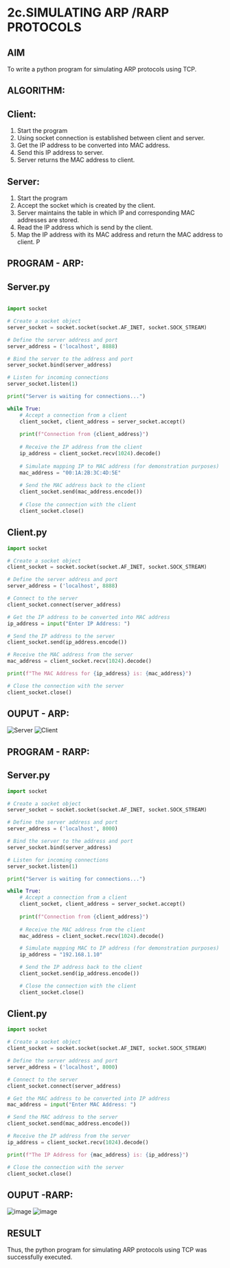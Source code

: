 # 2c.SIMULATING ARP /RARP PROTOCOLS
## AIM
To write a python program for simulating ARP protocols using TCP.
## ALGORITHM:
## Client:
1. Start the program
2. Using socket connection is established between client and server.
3. Get the IP address to be converted into MAC address.
4. Send this IP address to server.
5. Server returns the MAC address to client.
## Server:
1. Start the program
2. Accept the socket which is created by the client.
3. Server maintains the table in which IP and corresponding MAC addresses are
stored.
4. Read the IP address which is send by the client.
5. Map the IP address with its MAC address and return the MAC address to client.
P
## PROGRAM - ARP:
## Server.py
```py

import socket

# Create a socket object
server_socket = socket.socket(socket.AF_INET, socket.SOCK_STREAM)

# Define the server address and port
server_address = ('localhost', 8888)

# Bind the server to the address and port
server_socket.bind(server_address)

# Listen for incoming connections
server_socket.listen(1)

print("Server is waiting for connections...")

while True:
    # Accept a connection from a client
    client_socket, client_address = server_socket.accept()
    
    print(f"Connection from {client_address}")
    
    # Receive the IP address from the client
    ip_address = client_socket.recv(1024).decode()
    
    # Simulate mapping IP to MAC address (for demonstration purposes)
    mac_address = "00:1A:2B:3C:4D:5E"
    
    # Send the MAC address back to the client
    client_socket.send(mac_address.encode())
    
    # Close the connection with the client
    client_socket.close()
```
## Client.py
```py
import socket

# Create a socket object
client_socket = socket.socket(socket.AF_INET, socket.SOCK_STREAM)

# Define the server address and port
server_address = ('localhost', 8888)

# Connect to the server
client_socket.connect(server_address)

# Get the IP address to be converted into MAC address
ip_address = input("Enter IP Address: ")

# Send the IP address to the server
client_socket.send(ip_address.encode())

# Receive the MAC address from the server
mac_address = client_socket.recv(1024).decode()

print(f"The MAC Address for {ip_address} is: {mac_address}")

# Close the connection with the server
client_socket.close()
```
## OUPUT - ARP:
![Server](https://github.com/NaliniG007/2c.ARP_RARP_PROTOCOLS/assets/144870412/da4356dc-6f1a-437c-8500-8fee628aec4c)
![Client](https://github.com/NaliniG007/2c.ARP_RARP_PROTOCOLS/assets/144870412/e24c0ad0-dd55-4048-aeee-8677836b0f7c)

## PROGRAM - RARP:
## Server.py
```py
import socket

# Create a socket object
server_socket = socket.socket(socket.AF_INET, socket.SOCK_STREAM)

# Define the server address and port
server_address = ('localhost', 8000)

# Bind the server to the address and port
server_socket.bind(server_address)

# Listen for incoming connections
server_socket.listen(1)

print("Server is waiting for connections...")

while True:
    # Accept a connection from a client
    client_socket, client_address = server_socket.accept()
    
    print(f"Connection from {client_address}")
    
    # Receive the MAC address from the client
    mac_address = client_socket.recv(1024).decode()

    # Simulate mapping MAC to IP address (for demonstration purposes)
    ip_address = "192.168.1.10"

    # Send the IP address back to the client
    client_socket.send(ip_address.encode())

    # Close the connection with the client
    client_socket.close()
```
## Client.py
```py
import socket

# Create a socket object
client_socket = socket.socket(socket.AF_INET, socket.SOCK_STREAM)

# Define the server address and port
server_address = ('localhost', 8000)

# Connect to the server
client_socket.connect(server_address)

# Get the MAC address to be converted into IP address
mac_address = input("Enter MAC Address: ")

# Send the MAC address to the server
client_socket.send(mac_address.encode())

# Receive the IP address from the server
ip_address = client_socket.recv(1024).decode()

print(f"The IP Address for {mac_address} is: {ip_address}")

# Close the connection with the server
client_socket.close()
```

## OUPUT -RARP:
![image](https://github.com/NaliniG007/2c.ARP_RARP_PROTOCOLS/assets/144870412/03a8477c-818d-46a3-8b93-f8f7144cbca4)
![image](https://github.com/NaliniG007/2c.ARP_RARP_PROTOCOLS/assets/144870412/7acbe61b-083e-4274-b2a0-7da38fe48fe7)

## RESULT
Thus, the python program for simulating ARP protocols using TCP was successfully 
executed.
